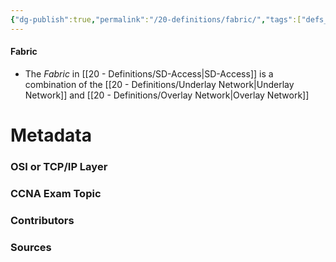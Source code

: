 ```yaml
---
{"dg-publish":true,"permalink":"/20-definitions/fabric/","tags":["defs_ccna"]}
---
```


#### Fabric
- The *Fabric* in [[20 - Definitions/SD-Access\|SD-Access]] is a combination of the [[20 - Definitions/Underlay Network\|Underlay Network]] and [[20 - Definitions/Overlay Network\|Overlay Network]]







# Metadata
### OSI or TCP/IP Layer

### CCNA Exam Topic

### Contributors

### Sources

